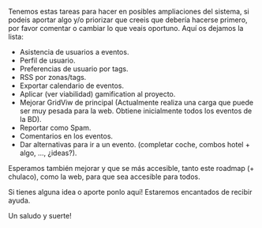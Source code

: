 Tenemos estas tareas para hacer en posibles ampliaciones del sistema, si podeis aportar algo y/o priorizar que creeis que debería hacerse primero, por favor comentar o cambiar lo que veais oportuno. Aquí os dejamos la lista:
- Asistencia de usuarios a eventos.
- Perfil de usuario.
- Preferencias de usuario por tags.
- RSS por zonas/tags.
- Exportar calendario de eventos.
- Aplicar (ver viabilidad) gamification al proyecto.
- Mejorar GridViw de principal (Actualmente realiza una carga que puede ser muy pesada para la web. Obtiene inicialmente todos los eventos de la BD).
- Reportar como Spam.
- Comentarios en los eventos.
- Dar alternativas para ir a un evento. (completar coche, combos hotel + algo, ..., ¿ideas?).

Esperamos también mejorar y que se más accesible, tanto este roadmap (+ chulaco), como la web, para que sea accesible para todos.

Si tienes alguna idea o aporte ponlo aquí! Estaremos encantados de recibir ayuda.

Un saludo y suerte!
